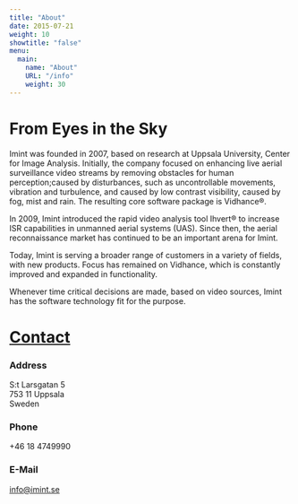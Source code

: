```yaml
---
title: "About"
date: 2015-07-21
weight: 10
showtitle: "false"
menu:
  main:
    name: "About"
    URL: "/info"
    weight: 30
---
```


# From Eyes in the Sky

Imint was founded in 2007, based on research at Uppsala University, Center for Image Analysis. Initially, the company focused on enhancing live aerial surveillance video streams by removing obstacles for human perception;caused by disturbances, such as uncontrollable movements, vibration and turbulence, and caused by low contrast visibility, caused by fog, mist and rain. The resulting core software package is Vidhance®.

In 2009, Imint introduced the rapid video analysis tool Ihvert® to increase ISR capabilities in unmanned aerial systems (UAS). Since then, the aerial reconnaissance market has continued to be an important arena for Imint.

Today, Imint is serving a broader range of customers in a variety of fields, with new products. Focus has remained on Vidhance, which is constantly improved and expanded in functionality.

Whenever time critical decisions are made, based on video sources, Imint has the software technology fit for the purpose.

# [Contact](/info/contact)
### Address
S:t Larsgatan 5  
753 11 Uppsala  
Sweden
### Phone
+46 18 4749990
### E-Mail
[info@imint.se](mailto:info@imint.se)
